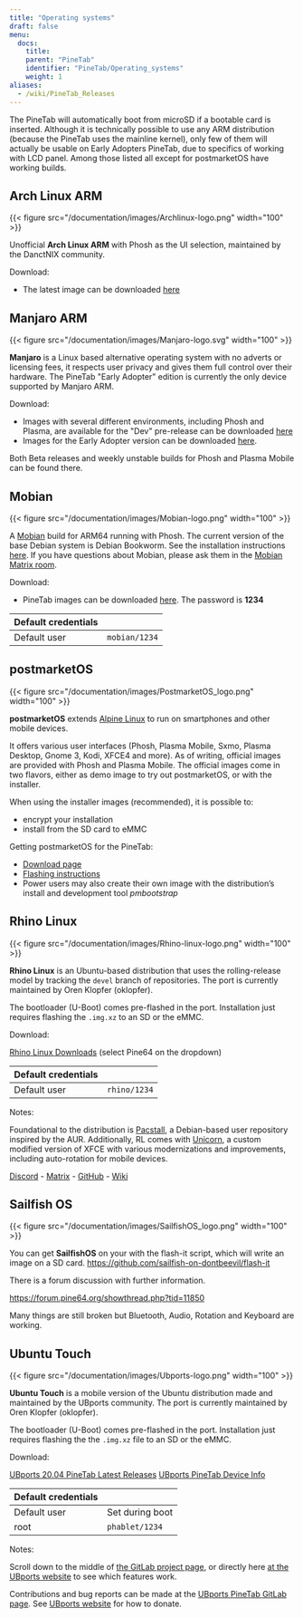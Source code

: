 ```yaml
---
title: "Operating systems"
draft: false
menu:
  docs:
    title:
    parent: "PineTab"
    identifier: "PineTab/Operating_systems"
    weight: 1
aliases:
  - /wiki/PineTab_Releases
---
```


The PineTab will automatically boot from microSD if a bootable card is inserted. Although it is technically possible to use any ARM distribution (because the PineTab uses the mainline kernel), only few of them will actually be usable on Early Adopters PineTab, due to specifics of working with LCD panel. Among those listed all except for postmarketOS have working builds.

## Arch Linux ARM

{{< figure src="/documentation/images/Archlinux-logo.png" width="100" >}}

Unofficial **Arch Linux ARM** with Phosh as the UI selection, maintained by the DanctNIX community.

Download:

* The latest image can be downloaded [here](https://github.com/dreemurrs-embedded/Pine64-Arch/releases)

## Manjaro ARM

{{< figure src="/documentation/images/Manjaro-logo.svg" width="100" >}}

**Manjaro** is a Linux based alternative operating system with no adverts or licensing fees, it respects user privacy and gives them full control over their hardware. The PineTab "Early Adopter" edition is currently the only device supported by Manjaro ARM.

Download:

* Images with several different environments, including Phosh and Plasma, are available for the "Dev" pre-release can be downloaded [here](https://osdn.net/projects/manjaro-arm/storage/pinetab/)
* Images for the Early Adopter version can be downloaded [here](https://github.com/manjaro-arm/pinetab-images/releases).

Both Beta releases and weekly unstable builds for Phosh and Plasma Mobile can be found there.

## Mobian

{{< figure src="/documentation/images/Mobian-logo.png" width="100" >}}

A [Mobian](https://www.mobian.org) build for ARM64 running with Phosh. The current version of the base Debian system is Debian Bookworm. See the installation instructions [here](https://wiki.debian.org/InstallingDebianOn/PINE64/PineTab). If you have questions about Mobian, please ask them in the [Mobian Matrix room](https://matrix.to/#/#mobian:matrix.org).

Download:

* PineTab images can be downloaded [here](https://images.mobian.org/pinetab/). The password is **1234**

| Default credentials | |
| -------- | ------- |
| Default user | `mobian/1234` |

## postmarketOS

{{< figure src="/documentation/images/PostmarketOS_logo.png" width="100" >}}

**postmarketOS** extends [Alpine Linux](https://www.alpinelinux.org/) to run on smartphones and other mobile devices.

It offers various user interfaces (Phosh, Plasma Mobile, Sxmo, Plasma Desktop, Gnome 3, Kodi, XFCE4 and more). As of writing, official images are provided with Phosh and Plasma Mobile. The official images come in two flavors, either as demo image to try out postmarketOS, or with the installer.

When using the installer images (recommended), it is possible to:

* encrypt your installation
* install from the SD card to eMMC

Getting postmarketOS for the PineTab:

* [Download page](https://postmarketos.org/download/)
* [Flashing instructions](https://wiki.postmarketos.org/wiki/PINE64_PineTab_(pine64-pinetab)#Installation)
* Power users may also create their own image with the distribution’s install and development tool _pmbootstrap_

## Rhino Linux

{{< figure src="/documentation/images/Rhino-linux-logo.png" width="100" >}}

**Rhino Linux** is an Ubuntu-based distribution that uses the rolling-release model by tracking the `devel` branch of repositories. The port is currently maintained by Oren Klopfer (oklopfer).

The bootloader (U-Boot) comes pre-flashed in the port. Installation just requires flashing the `.img.xz` to an SD or the eMMC.

Download:

[Rhino Linux Downloads](https://rhinolinux.org/download.html) (select Pine64 on the dropdown)

| Default credentials | |
| -------- | ------- |
| Default user | `rhino/1234` |

Notes:

Foundational to the distribution is [Pacstall](https://pacstall.dev), a Debian-based user repository inspired by the AUR. Additionally, RL comes with [Unicorn](https://rhinolinux.org/unicorn/), a custom modified version of XFCE with various modernizations and improvements, including auto-rotation for mobile devices.

[Discord](https://discord.gg/reSvc8Ztk3) - [Matrix](https://matrix.to/#/#rolling-rhino-remix:matrix.org) - [GitHub](https://github.com/rhino-linux) - [Wiki](https://rhinolinux.org/wiki.html)

## Sailfish OS

{{< figure src="/documentation/images/SailfishOS_logo.png" width="100" >}}

You can get **SailfishOS** on your with the flash-it script, which will write an image on a SD card. https://github.com/sailfish-on-dontbeevil/flash-it

There is a forum discussion with further information.

https://forum.pine64.org/showthread.php?tid=11850

Many things are still broken but Bluetooth, Audio, Rotation and Keyboard are working.

## Ubuntu Touch

{{< figure src="/documentation/images/Ubports-logo.png" width="100" >}}

**Ubuntu Touch** is a mobile version of the Ubuntu distribution made and maintained by the UBports community. The port is currently maintained by Oren Klopfer (oklopfer).

The bootloader (U-Boot) comes pre-flashed in the port. Installation just requires flashing the the `.img.xz` file to an SD or the eMMC.

Download:

[UBports 20.04 PineTab Latest Releases](https://gitlab.com/ook37/pinephone-pro-debos/-/releases)
[UBports PineTab Device Info](https://devices.ubuntu-touch.io/device/pinetab/release/focal)

| Default credentials | |
| -------- | ------- |
| Default user  | Set during boot |
| root | `phablet/1234` |

Notes:

Scroll down to the middle of [the GitLab project page](https://gitlab.com/ook37/pinephone-pro-debos/), or directly here [at the UBports website](https://devices.ubuntu-touch.io/device/pinetab/release/focal/#deviceOverview) to see which features work.

Contributions and bug reports can be made at the [UBports PineTab GitLab page](https://gitlab.com/ook37/pinephone-pro-debos/). See [UBports website](https://ubports.com/foundation/sponsors) for how to donate.
